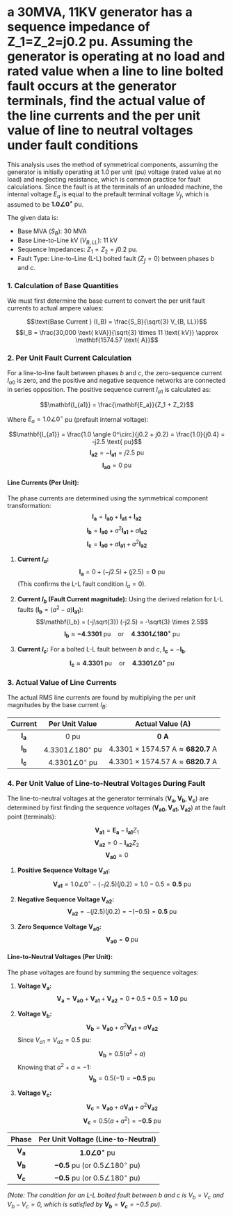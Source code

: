 # a 30MVA, 11KV generator has a sequence impedance of Z_1=Z_2=j0.2 pu. Assuming the generator is operating at no load and rated value when a line to line bolted fault occurs at the generator terminals, find the actual value of the line currents and the per unit value of line to neutral voltages under fault conditions

This analysis uses the method of symmetrical components, assuming the generator is initially operating at $1.0$ per unit (pu) voltage (rated value at no load) and neglecting resistance, which is common practice for fault calculations. Since the fault is at the terminals of an unloaded machine, the internal voltage $E_a$ is equal to the prefault terminal voltage $V_f$, which is assumed to be $\mathbf{1.0 \angle 0^\circ \text{ pu}}$.

The given data is:

- Base MVA ($S_B$): 30 MVA
- Base Line-to-Line kV ($V_{B, LL}$): 11 kV
- Sequence Impedances: $Z_1 = Z_2 = j0.2$ pu.
- Fault Type: Line-to-Line (L-L) bolted fault ($Z_f = 0$) between phases $b$ and $c$.

### 1. Calculation of Base Quantities

We must first determine the base current to convert the per unit fault currents to actual ampere values:

$$\text{Base Current } (I_B) = \frac{S_B}{\sqrt{3} V_{B, LL}}$$ $$I_B = \frac{30,000 \text{ kVA}}{\sqrt{3} \times 11 \text{ kV}} \approx \mathbf{1574.57 \text{ A}}$$

### 2. Per Unit Fault Current Calculation

For a line-to-line fault between phases $b$ and $c$, the zero-sequence current $I_{a0}$ is zero, and the positive and negative sequence networks are connected in series opposition. The positive sequence current $I_{a1}$ is calculated as:

$$\mathbf{I_{a1}} = \frac{\mathbf{E_a}}{Z_1 + Z_2}$$

Where $E_a = 1.0 \angle 0^\circ$ pu (prefault internal voltage):

$$\mathbf{I_{a1}} = \frac{1.0 \angle 0^\circ}{j0.2 + j0.2} = \frac{1.0}{j0.4} = -j2.5 \text{ pu}$$ $$\mathbf{I_{a2}} = -\mathbf{I_{a1}} = j2.5 \text{ pu}$$ $$\mathbf{I_{a0}} = 0 \text{ pu}$$

#### Line Currents (Per Unit):

The phase currents are determined using the symmetrical component transformation: $$\mathbf{I_a} = \mathbf{I_{a0}} + \mathbf{I_{a1}} + \mathbf{I_{a2}}$$ $$\mathbf{I_b} = \mathbf{I_{a0}} + a^2 \mathbf{I_{a1}} + a \mathbf{I_{a2}}$$ $$\mathbf{I_c} = \mathbf{I_{a0}} + a \mathbf{I_{a1}} + a^2 \mathbf{I_{a2}}$$

1. **Current $I_a$:** $$\mathbf{I_a} = 0 + (-j2.5) + (j2.5) = \mathbf{0 \text{ pu}}$$ (This confirms the L-L fault condition $I_a = 0$).
    
2. **Current $I_b$ (Fault Current magnitude):** Using the derived relation for L-L faults ($\mathbf{I_b} = (a^2 - a)\mathbf{I_{a1}}$): $$\mathbf{I_b} = (-j\sqrt{3}) (-j2.5) = -\sqrt{3} \times 2.5$$ $$\mathbf{I_b} \approx \mathbf{-4.3301 \text{ pu}} \quad \text{or} \quad \mathbf{4.3301 \angle 180^\circ \text{ pu}}$$
    
3. **Current $I_c$:** For a bolted L-L fault between $b$ and $c$, $\mathbf{I_c} = -\mathbf{I_b}$. $$\mathbf{I_c} \approx \mathbf{4.3301 \text{ pu}} \quad \text{or} \quad \mathbf{4.3301 \angle 0^\circ \text{ pu}}$$
    

### 3. Actual Value of Line Currents

The actual RMS line currents are found by multiplying the per unit magnitudes by the base current $I_B$:

|Current|Per Unit Value|Actual Value (A)|
|:-:|:-:|:-:|
|$\mathbf{I_a}$|0 pu|**0 A**|
|$\mathbf{I_b}$|$4.3301 \angle 180^\circ$ pu|$4.3301 \times 1574.57 \text{ A} \approx \mathbf{6820.7 \text{ A}}$|
|$\mathbf{I_c}$|$4.3301 \angle 0^\circ$ pu|$4.3301 \times 1574.57 \text{ A} \approx \mathbf{6820.7 \text{ A}}$|

### 4. Per Unit Value of Line-to-Neutral Voltages During Fault

The line-to-neutral voltages at the generator terminals ($\mathbf{V_a}, \mathbf{V_b}, \mathbf{V_c}$) are determined by first finding the sequence voltages ($\mathbf{V_{a0}}, \mathbf{V_{a1}}, \mathbf{V_{a2}}$) at the fault point (terminals):

$$\mathbf{V_{a1}} = \mathbf{E_a} - \mathbf{I_{a1}} Z_1$$ $$\mathbf{V_{a2}} = 0 - \mathbf{I_{a2}} Z_2$$ $$\mathbf{V_{a0}} = 0$$

1. **Positive Sequence Voltage $\mathbf{V_{a1}}$:** $$\mathbf{V_{a1}} = 1.0 \angle 0^\circ - (-j2.5) (j0.2) = 1.0 - 0.5 = \mathbf{0.5 \text{ pu}}$$
    
2. **Negative Sequence Voltage $\mathbf{V_{a2}}$:** $$\mathbf{V_{a2}} = - (j2.5) (j0.2) = - (-0.5) = \mathbf{0.5 \text{ pu}}$$
    
3. **Zero Sequence Voltage $\mathbf{V_{a0}}$:** $$\mathbf{V_{a0}} = \mathbf{0 \text{ pu}}$$
    

#### Line-to-Neutral Voltages (Per Unit):

The phase voltages are found by summing the sequence voltages:

1. **Voltage $\mathbf{V_a}$:** $$\mathbf{V_a} = \mathbf{V_{a0}} + \mathbf{V_{a1}} + \mathbf{V_{a2}} = 0 + 0.5 + 0.5 = \mathbf{1.0 \text{ pu}}$$
    
2. **Voltage $\mathbf{V_b}$:** $$\mathbf{V_b} = \mathbf{V_{a0}} + a^2 \mathbf{V_{a1}} + a \mathbf{V_{a2}}$$ Since $V_{a1} = V_{a2} = 0.5 \text{ pu}$: $$\mathbf{V_b} = 0.5 (a^2 + a)$$ Knowing that $a^2 + a = -1$: $$\mathbf{V_b} = 0.5 (-1) = \mathbf{-0.5 \text{ pu}}$$
    
3. **Voltage $\mathbf{V_c}$:** $$\mathbf{V_c} = \mathbf{V_{a0}} + a \mathbf{V_{a1}} + a^2 \mathbf{V_{a2}}$$ $$\mathbf{V_c} = 0.5 (a + a^2) = \mathbf{-0.5 \text{ pu}}$$
    

|Phase|Per Unit Voltage (Line-to-Neutral)|
|:-:|:-:|
|$\mathbf{V_a}$|$\mathbf{1.0 \angle 0^\circ \text{ pu}}$|
|$\mathbf{V_b}$|$\mathbf{-0.5 \text{ pu}}$ (or $0.5 \angle 180^\circ \text{ pu}$)|
|$\mathbf{V_c}$|$\mathbf{-0.5 \text{ pu}}$ (or $0.5 \angle 180^\circ \text{ pu}$)|

_(Note: The condition for an L-L bolted fault between $b$ and $c$ is $V_b = V_c$ and $V_b - V_c = 0$, which is satisfied by $\mathbf{V_b} = \mathbf{V_c} = -0.5 \text{ pu}$)_.

